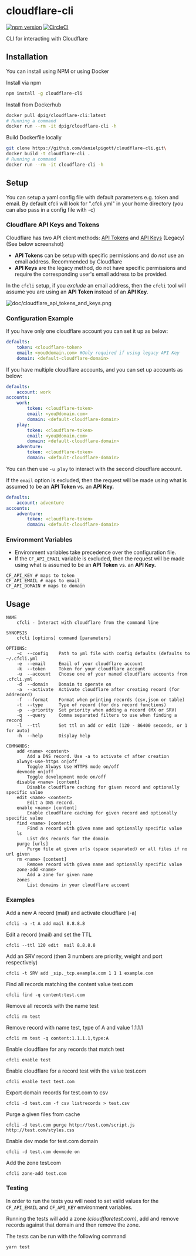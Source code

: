 cloudflare-cli
==============
[![npm version](https://badge.fury.io/js/cloudflare-cli.svg)](https://badge.fury.io/js/cloudflare-cli)
[![CircleCI](https://circleci.com/gh/danielpigott/cloudflare-cli.svg?style=svg)](https://circleci.com/gh/danielpigott/cloudflare-cli)

CLI for interacting with Cloudflare

## Installation
You can install using NPM or using Docker

Install via npm
```bash
npm install -g cloudflare-cli
```

Install from Dockerhub
```bash
docker pull dpig/cloudflare-cli:latest
# Running a command
docker run --rm -it dpig/cloudflare-cli -h
```

Build Dockerfile locally
```bash
git clone https://github.com/danielpigott/cloudflare-cli.git\
docker build -t cloudflare-cli .
# Running a command
docker run --rm -it cloudflare-cli -h
```

## Setup
You can setup a yaml config file with default parameters e.g. token and email.
By default cfcli will look for ".cfcli.yml" in your home directory (you can also pass in a config file with -c)

### Cloudflare API Keys and Tokens

Cloudflare has two API client methods:  [API Tokens](https://developers.cloudflare.com/api/tokens) and [API Keys](https://developers.cloudflare.com/api/keys) (Legacy) (See below screenshot)
* **API Tokens** can be setup with specific permissions and do _not_ use an email address. Recommended by Cloudflare
* **API Keys** are the legacy method, do not have specific permissions and require the corresponding user's email address to be provided.

In the `cfcli` setup, if you _exclude_ an email address, then the `cfcli` tool will assume you are using an **API Token** instead of an **API Key**.

![doc/cloudflare_api_tokens_and_keys.png](doc/cloudflare_api_tokens_and_keys.png)


### Configuration Example
If you have only one cloudflare account you can set it up as below:

```yaml
defaults:
    token: <cloudflare-token>
    email: <you@domain.com> #Only required if using legacy API Key
    domain: <default-cloudflare-domain>
```

If you have multiple cloudflare accounts, and you can set up accounts as below:

```yaml
defaults:
    account: work
accounts:
    work:
        token: <cloudflare-token>
        email: <you@domain.com>
        domain: <default-cloudflare-domain>
    play:
        token: <cloudflare-token>
        email: <you@domain.com>
        domain: <default-cloudflare-domain>
    adventure:
        token: <cloudflare-token>
        domain: <default-cloudflare-domain>
```

You can then use `-u play` to interact with the second cloudflare account.

If the `email` option is excluded, then the request will be made using what is assumed to be an **API Token** vs. an **API Key.**

```yaml
defaults:
    account: adventure
accounts:
    adventure:
        token: <cloudflare-token>
        domain: <default-cloudflare-domain>
```

### Environment Variables

* Environment variables take precedence over the configuration file.
* If the `CF_API_EMAIL` variable is excluded, then the request will be made using what is assumed to be an **API Token** vs. an **API Key.**

```
CF_API_KEY # maps to token
CF_API_EMAIL # maps to email
CF_API_DOMAIN # maps to domain
```

## Usage

```
NAME
    cfcli - Interact with cloudflare from the command line

SYNOPSIS
    cfcli [options] command [parameters]

OPTIONS:
    -c  --config    Path to yml file with config defaults (defaults to ~/.cfcli.yml
    -e  --email     Email of your cloudflare account
    -k  --token     Token for your cloudflare account
    -u  --account   Choose one of your named cloudflare accounts from .cfcli.yml
    -d  --domain    Domain to operate on
    -a  --activate  Activate cloudflare after creating record (for addrecord)
    -f  --format    Format when printing records (csv,json or table)
    -t  --type      Type of record (for dns record functions)
    -p  --priority  Set priority when adding a record (MX or SRV)
    -q  --query     Comma separated filters to use when finding a record
    -l  --ttl       Set ttl on add or edit (120 - 86400 seconds, or 1 for auto)
    -h  --help      Display help

COMMANDS:
    add <name> <content>
        Add a DNS record. Use -a to activate cf after creation
    always-use-https on|off
        Toggle Always Use HTTPS mode on/off
    devmode on|off
        Toggle development mode on/off
    disable <name> [content]
        Disable cloudflare caching for given record and optionally specific value
    edit <name> <content>
        Edit a DNS record.
    enable <name> [content]
        Enable cloudflare caching for given record and optionally specific value
    find <name> [content]
        Find a record with given name and optionally specific value
    ls
        List dns records for the domain
    purge [urls]
        Purge file at given urls (space separated) or all files if no url given
    rm <name> [content]
        Remove record with given name and optionally specific value
    zone-add <name>
        Add a zone for given name
    zones
        List domains in your cloudflare account
```

### Examples
Add a new A record (mail) and activate cloudflare (-a)
```
cfcli -a -t A add mail 8.8.8.8
```

Edit a record (mail) and set the TTL
```
cfcli --ttl 120 edit  mail 8.8.8.8
```

Add an SRV record (then 3 numbers are priority, weight and port respectively)
```
cfcli -t SRV add _sip._tcp.example.com 1 1 1 example.com
```

Find all records matching the content value test.com
```
cfcli find -q content:test.com
```

Remove all records with the name test
```
cfcli rm test
```

Remove record with name test, type of A and value 1.1.1.1
```
cfcli rm test -q content:1.1.1.1,type:A
```

Enable cloudflare for any records that match test
```
cfcli enable test
```

Enable cloudflare for a record test with the value test.com
```
cfcli enable test test.com
```

Export domain records for test.com to csv
```
cfcli -d test.com -f csv listrecords > test.csv
```

Purge a given files from cache
```
cfcli -d test.com purge http://test.com/script.js http://test.com/styles.css
```

Enable dev mode for test.com domain
```
cfcli -d test.com devmode on
```

Add the zone test.com
```
cfcli zone-add test.com
```

### Testing
In order to run the tests you will need to set valid values for the
  `CF_API_EMAIL` and `CF_API_KEY` environment variables.

Running the tests will add a zone _(cloudflaretest.com)_, add and remove records against that domain and then remove the zone.

 The tests can be run with the following command

```bash
yarn test
```

